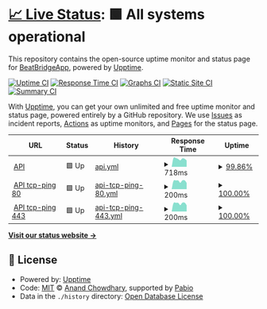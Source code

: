 # [📈 Live Status](https://uptime.beatbridge.dev): <!--live status--> **🟩 All systems operational**

This repository contains the open-source uptime monitor and status page for [BeatBridgeApp](https://uptime.beatbridge.dev), powered by [Upptime](https://github.com/upptime/upptime).

[![Uptime CI](https://github.com/BeatBridgeApp/upptime/workflows/Uptime%20CI/badge.svg)](https://github.com/BeatBridgeApp/upptime/actions?query=workflow%3A%22Uptime+CI%22)
[![Response Time CI](https://github.com/BeatBridgeApp/upptime/workflows/Response%20Time%20CI/badge.svg)](https://github.com/BeatBridgeApp/upptime/actions?query=workflow%3A%22Response+Time+CI%22)
[![Graphs CI](https://github.com/BeatBridgeApp/upptime/workflows/Graphs%20CI/badge.svg)](https://github.com/BeatBridgeApp/upptime/actions?query=workflow%3A%22Graphs+CI%22)
[![Static Site CI](https://github.com/BeatBridgeApp/upptime/workflows/Static%20Site%20CI/badge.svg)](https://github.com/BeatBridgeApp/upptime/actions?query=workflow%3A%22Static+Site+CI%22)
[![Summary CI](https://github.com/BeatBridgeApp/upptime/workflows/Summary%20CI/badge.svg)](https://github.com/BeatBridgeApp/upptime/actions?query=workflow%3A%22Summary+CI%22)

With [Upptime](https://upptime.js.org), you can get your own unlimited and free uptime monitor and status page, powered entirely by a GitHub repository. We use [Issues](https://github.com/BeatBridgeApp/upptime/issues) as incident reports, [Actions](https://github.com/BeatBridgeApp/upptime/actions) as uptime monitors, and [Pages](https://uptime.beatbridge.dev) for the status page.

<!--start: status pages-->
<!-- This summary is generated by Upptime (https://github.com/upptime/upptime) -->
<!-- Do not edit this manually, your changes will be overwritten -->
<!-- prettier-ignore -->
| URL | Status | History | Response Time | Uptime |
| --- | ------ | ------- | ------------- | ------ |
| <img alt="" src="https://icons.duckduckgo.com/ip3/beatbridge-api.api.beatbridge.dev.ico" height="13"> [API](https://beatbridge-api.api.beatbridge.dev/_/) | 🟩 Up | [api.yml](https://github.com/BeatBridgeApp/upptime/commits/HEAD/history/api.yml) | <details><summary><img alt="Response time graph" src="./graphs/api/response-time-week.png" height="20"> 718ms</summary><br><a href="https://uptime.beatbridge.dev/history/api"><img alt="Response time 850" src="https://img.shields.io/endpoint?url=https%3A%2F%2Fraw.githubusercontent.com%2FBeatBridgeApp%2Fupptime%2FHEAD%2Fapi%2Fapi%2Fresponse-time.json"></a><br><a href="https://uptime.beatbridge.dev/history/api"><img alt="24-hour response time 696" src="https://img.shields.io/endpoint?url=https%3A%2F%2Fraw.githubusercontent.com%2FBeatBridgeApp%2Fupptime%2FHEAD%2Fapi%2Fapi%2Fresponse-time-day.json"></a><br><a href="https://uptime.beatbridge.dev/history/api"><img alt="7-day response time 718" src="https://img.shields.io/endpoint?url=https%3A%2F%2Fraw.githubusercontent.com%2FBeatBridgeApp%2Fupptime%2FHEAD%2Fapi%2Fapi%2Fresponse-time-week.json"></a><br><a href="https://uptime.beatbridge.dev/history/api"><img alt="30-day response time 694" src="https://img.shields.io/endpoint?url=https%3A%2F%2Fraw.githubusercontent.com%2FBeatBridgeApp%2Fupptime%2FHEAD%2Fapi%2Fapi%2Fresponse-time-month.json"></a><br><a href="https://uptime.beatbridge.dev/history/api"><img alt="1-year response time 850" src="https://img.shields.io/endpoint?url=https%3A%2F%2Fraw.githubusercontent.com%2FBeatBridgeApp%2Fupptime%2FHEAD%2Fapi%2Fapi%2Fresponse-time-year.json"></a></details> | <details><summary><a href="https://uptime.beatbridge.dev/history/api">99.86%</a></summary><a href="https://uptime.beatbridge.dev/history/api"><img alt="All-time uptime 99.24%" src="https://img.shields.io/endpoint?url=https%3A%2F%2Fraw.githubusercontent.com%2FBeatBridgeApp%2Fupptime%2FHEAD%2Fapi%2Fapi%2Fuptime.json"></a><br><a href="https://uptime.beatbridge.dev/history/api"><img alt="24-hour uptime 99.04%" src="https://img.shields.io/endpoint?url=https%3A%2F%2Fraw.githubusercontent.com%2FBeatBridgeApp%2Fupptime%2FHEAD%2Fapi%2Fapi%2Fuptime-day.json"></a><br><a href="https://uptime.beatbridge.dev/history/api"><img alt="7-day uptime 99.86%" src="https://img.shields.io/endpoint?url=https%3A%2F%2Fraw.githubusercontent.com%2FBeatBridgeApp%2Fupptime%2FHEAD%2Fapi%2Fapi%2Fuptime-week.json"></a><br><a href="https://uptime.beatbridge.dev/history/api"><img alt="30-day uptime 99.51%" src="https://img.shields.io/endpoint?url=https%3A%2F%2Fraw.githubusercontent.com%2FBeatBridgeApp%2Fupptime%2FHEAD%2Fapi%2Fapi%2Fuptime-month.json"></a><br><a href="https://uptime.beatbridge.dev/history/api"><img alt="1-year uptime 99.24%" src="https://img.shields.io/endpoint?url=https%3A%2F%2Fraw.githubusercontent.com%2FBeatBridgeApp%2Fupptime%2FHEAD%2Fapi%2Fapi%2Fuptime-year.json"></a></details>
| <img alt="" src="https://icons.duckduckgo.com/ip3/null.ico" height="13"> [API tcp-ping 80](beatbridge-api.api.beatbridge.dev) | 🟩 Up | [api-tcp-ping-80.yml](https://github.com/BeatBridgeApp/upptime/commits/HEAD/history/api-tcp-ping-80.yml) | <details><summary><img alt="Response time graph" src="./graphs/api-tcp-ping-80/response-time-week.png" height="20"> 200ms</summary><br><a href="https://uptime.beatbridge.dev/history/api-tcp-ping-80"><img alt="Response time 195" src="https://img.shields.io/endpoint?url=https%3A%2F%2Fraw.githubusercontent.com%2FBeatBridgeApp%2Fupptime%2FHEAD%2Fapi%2Fapi-tcp-ping-80%2Fresponse-time.json"></a><br><a href="https://uptime.beatbridge.dev/history/api-tcp-ping-80"><img alt="24-hour response time 153" src="https://img.shields.io/endpoint?url=https%3A%2F%2Fraw.githubusercontent.com%2FBeatBridgeApp%2Fupptime%2FHEAD%2Fapi%2Fapi-tcp-ping-80%2Fresponse-time-day.json"></a><br><a href="https://uptime.beatbridge.dev/history/api-tcp-ping-80"><img alt="7-day response time 200" src="https://img.shields.io/endpoint?url=https%3A%2F%2Fraw.githubusercontent.com%2FBeatBridgeApp%2Fupptime%2FHEAD%2Fapi%2Fapi-tcp-ping-80%2Fresponse-time-week.json"></a><br><a href="https://uptime.beatbridge.dev/history/api-tcp-ping-80"><img alt="30-day response time 196" src="https://img.shields.io/endpoint?url=https%3A%2F%2Fraw.githubusercontent.com%2FBeatBridgeApp%2Fupptime%2FHEAD%2Fapi%2Fapi-tcp-ping-80%2Fresponse-time-month.json"></a><br><a href="https://uptime.beatbridge.dev/history/api-tcp-ping-80"><img alt="1-year response time 195" src="https://img.shields.io/endpoint?url=https%3A%2F%2Fraw.githubusercontent.com%2FBeatBridgeApp%2Fupptime%2FHEAD%2Fapi%2Fapi-tcp-ping-80%2Fresponse-time-year.json"></a></details> | <details><summary><a href="https://uptime.beatbridge.dev/history/api-tcp-ping-80">100.00%</a></summary><a href="https://uptime.beatbridge.dev/history/api-tcp-ping-80"><img alt="All-time uptime 99.80%" src="https://img.shields.io/endpoint?url=https%3A%2F%2Fraw.githubusercontent.com%2FBeatBridgeApp%2Fupptime%2FHEAD%2Fapi%2Fapi-tcp-ping-80%2Fuptime.json"></a><br><a href="https://uptime.beatbridge.dev/history/api-tcp-ping-80"><img alt="24-hour uptime 100.00%" src="https://img.shields.io/endpoint?url=https%3A%2F%2Fraw.githubusercontent.com%2FBeatBridgeApp%2Fupptime%2FHEAD%2Fapi%2Fapi-tcp-ping-80%2Fuptime-day.json"></a><br><a href="https://uptime.beatbridge.dev/history/api-tcp-ping-80"><img alt="7-day uptime 100.00%" src="https://img.shields.io/endpoint?url=https%3A%2F%2Fraw.githubusercontent.com%2FBeatBridgeApp%2Fupptime%2FHEAD%2Fapi%2Fapi-tcp-ping-80%2Fuptime-week.json"></a><br><a href="https://uptime.beatbridge.dev/history/api-tcp-ping-80"><img alt="30-day uptime 99.54%" src="https://img.shields.io/endpoint?url=https%3A%2F%2Fraw.githubusercontent.com%2FBeatBridgeApp%2Fupptime%2FHEAD%2Fapi%2Fapi-tcp-ping-80%2Fuptime-month.json"></a><br><a href="https://uptime.beatbridge.dev/history/api-tcp-ping-80"><img alt="1-year uptime 99.80%" src="https://img.shields.io/endpoint?url=https%3A%2F%2Fraw.githubusercontent.com%2FBeatBridgeApp%2Fupptime%2FHEAD%2Fapi%2Fapi-tcp-ping-80%2Fuptime-year.json"></a></details>
| <img alt="" src="https://icons.duckduckgo.com/ip3/null.ico" height="13"> [API tcp-ping 443](beatbridge-api.api.beatbridge.dev) | 🟩 Up | [api-tcp-ping-443.yml](https://github.com/BeatBridgeApp/upptime/commits/HEAD/history/api-tcp-ping-443.yml) | <details><summary><img alt="Response time graph" src="./graphs/api-tcp-ping-443/response-time-week.png" height="20"> 200ms</summary><br><a href="https://uptime.beatbridge.dev/history/api-tcp-ping-443"><img alt="Response time 197" src="https://img.shields.io/endpoint?url=https%3A%2F%2Fraw.githubusercontent.com%2FBeatBridgeApp%2Fupptime%2FHEAD%2Fapi%2Fapi-tcp-ping-443%2Fresponse-time.json"></a><br><a href="https://uptime.beatbridge.dev/history/api-tcp-ping-443"><img alt="24-hour response time 153" src="https://img.shields.io/endpoint?url=https%3A%2F%2Fraw.githubusercontent.com%2FBeatBridgeApp%2Fupptime%2FHEAD%2Fapi%2Fapi-tcp-ping-443%2Fresponse-time-day.json"></a><br><a href="https://uptime.beatbridge.dev/history/api-tcp-ping-443"><img alt="7-day response time 200" src="https://img.shields.io/endpoint?url=https%3A%2F%2Fraw.githubusercontent.com%2FBeatBridgeApp%2Fupptime%2FHEAD%2Fapi%2Fapi-tcp-ping-443%2Fresponse-time-week.json"></a><br><a href="https://uptime.beatbridge.dev/history/api-tcp-ping-443"><img alt="30-day response time 202" src="https://img.shields.io/endpoint?url=https%3A%2F%2Fraw.githubusercontent.com%2FBeatBridgeApp%2Fupptime%2FHEAD%2Fapi%2Fapi-tcp-ping-443%2Fresponse-time-month.json"></a><br><a href="https://uptime.beatbridge.dev/history/api-tcp-ping-443"><img alt="1-year response time 197" src="https://img.shields.io/endpoint?url=https%3A%2F%2Fraw.githubusercontent.com%2FBeatBridgeApp%2Fupptime%2FHEAD%2Fapi%2Fapi-tcp-ping-443%2Fresponse-time-year.json"></a></details> | <details><summary><a href="https://uptime.beatbridge.dev/history/api-tcp-ping-443">100.00%</a></summary><a href="https://uptime.beatbridge.dev/history/api-tcp-ping-443"><img alt="All-time uptime 99.80%" src="https://img.shields.io/endpoint?url=https%3A%2F%2Fraw.githubusercontent.com%2FBeatBridgeApp%2Fupptime%2FHEAD%2Fapi%2Fapi-tcp-ping-443%2Fuptime.json"></a><br><a href="https://uptime.beatbridge.dev/history/api-tcp-ping-443"><img alt="24-hour uptime 100.00%" src="https://img.shields.io/endpoint?url=https%3A%2F%2Fraw.githubusercontent.com%2FBeatBridgeApp%2Fupptime%2FHEAD%2Fapi%2Fapi-tcp-ping-443%2Fuptime-day.json"></a><br><a href="https://uptime.beatbridge.dev/history/api-tcp-ping-443"><img alt="7-day uptime 100.00%" src="https://img.shields.io/endpoint?url=https%3A%2F%2Fraw.githubusercontent.com%2FBeatBridgeApp%2Fupptime%2FHEAD%2Fapi%2Fapi-tcp-ping-443%2Fuptime-week.json"></a><br><a href="https://uptime.beatbridge.dev/history/api-tcp-ping-443"><img alt="30-day uptime 99.55%" src="https://img.shields.io/endpoint?url=https%3A%2F%2Fraw.githubusercontent.com%2FBeatBridgeApp%2Fupptime%2FHEAD%2Fapi%2Fapi-tcp-ping-443%2Fuptime-month.json"></a><br><a href="https://uptime.beatbridge.dev/history/api-tcp-ping-443"><img alt="1-year uptime 99.80%" src="https://img.shields.io/endpoint?url=https%3A%2F%2Fraw.githubusercontent.com%2FBeatBridgeApp%2Fupptime%2FHEAD%2Fapi%2Fapi-tcp-ping-443%2Fuptime-year.json"></a></details>

<!--end: status pages-->

[**Visit our status website →**](https://uptime.beatbridge.dev)

## 📄 License

- Powered by: [Upptime](https://github.com/upptime/upptime)
- Code: [MIT](./LICENSE) © [Anand Chowdhary](https://anandchowdhary.com), supported by [Pabio](https://pabio.com)
- Data in the `./history` directory: [Open Database License](https://opendatacommons.org/licenses/odbl/1-0/)
